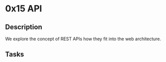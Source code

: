 # 0x15 API

## Description
We explore the concept of REST APIs how they fit into the web architecture.

## Tasks
